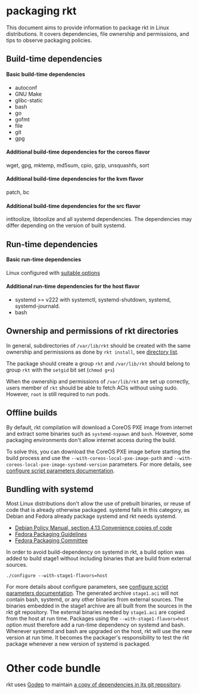 # packaging rkt

This document aims to provide information to package rkt in Linux distributions.
It covers dependencies, file ownership and permissions, and tips to observe packaging policies.

## Build-time dependencies

#### Basic build-time dependencies

- autoconf
- GNU Make
- glibc-static
- bash
- go
- gofmt
- file
- git
- gpg

#### Additional build-time dependencies for the coreos flavor

wget, gpg, mktemp, md5sum, cpio, gzip, unsquashfs, sort

#### Additional build-time dependencies for the kvm flavor

patch, bc

#### Additional build-time dependencies for the src flavor

intltoolize, libtoolize and all systemd dependencies.
The dependencies may differ depending on the version of built systemd.

## Run-time dependencies

#### Basic run-time dependencies

Linux configured with [suitable options](Documentation/hacking.md#run-time-requirements)

#### Additional run-time dependencies for the host flavor

- systemd >= v222 with systemctl, systemd-shutdown, systemd, systemd-journald.
- bash

## Ownership and permissions of rkt directories

In general, subdirectories of `/var/lib/rkt` should be created with the same ownership and permissions as done by `rkt install`, see [directory list](https://github.com/coreos/rkt/blob/master/rkt/install.go#L44).

The package should create a group `rkt` and `/var/lib/rkt` should belong to group `rkt` with the `setgid` bit set (`chmod g+s`)

When the ownership and permissions of `/var/lib/rkt` are set up correctly, users member of `rkt` should be able to fetch ACIs without using sudo.
However, `root` is still required to run pods.

## Offline builds

By default, rkt compilation will download a CoreOS PXE image from internet and extract some binaries such as `systemd-nspawn` and `bash`.
However, some packaging environments don't allow internet access during the build.

To solve this, you can download the CoreOS PXE image before starting the build process and use the `--with-coreos-local-pxe-image-path` and `--with-coreos-local-pxe-image-systemd-version` parameters.
For more details, see [configure script parameters documentation](build-configure.md).

## Bundling with systemd

Most Linux distributions don't allow the use of prebuilt binaries, or reuse of code that is already otherwise packaged.
systemd falls in this category, as Debian and Fedora already package systemd and rkt needs systemd.

- [Debian Policy Manual, section 4.13 Convenience copies of code](https://www.debian.org/doc/debian-policy/ch-source.html#s-embeddedfiles)
- [Fedora Packaging Guidelines](https://fedoraproject.org/wiki/Packaging:Guidelines#No_inclusion_of_pre-built_binaries_or_libraries)
- [Fedora Packaging Committee](https://www.mail-archive.com/devel@lists.fedoraproject.org/msg88276.html)

In order to avoid build-dependency on systemd in rkt, a build option was added to build stage1 without including binaries that are build from external sources.

```
./configure --with-stage1-flavors=host
```

For more details about configure parameters, see [configure script parameters documentation](build-configure.md).
The generated archive `stage1.aci` will not contain bash, systemd, or any other binaries from external sources.
The binaries embedded in the stage1 archive are all built from the sources in the rkt git repository.
The external binaries needed by `stage1.aci` are copied from the host at run time.
Packages using the `--with-stage1-flavors=host` option must therefore add a run-time dependency on systemd and bash.
Whenever systemd and bash are upgraded on the host, rkt will use the new version at run time.
It becomes the packager's responsibility to test the rkt package whenever a new version of systemd is packaged.

# Other code bundle

rkt uses [Godep](https://github.com/tools/godep) to maintain [a copy of dependencies in its git repository](https://github.com/coreos/rkt/tree/master/Godeps).
